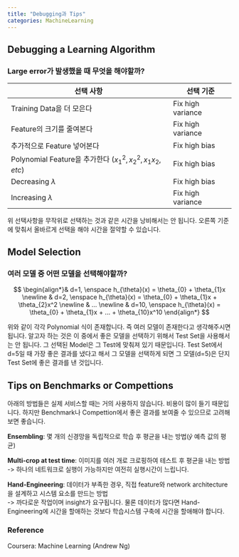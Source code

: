 ```yaml
---
title: "Debugging과 Tips"
categories: MachineLearning
---
```

## Debugging a Learning Algorithm
### Large error가 발생했을 때 무엇을 해야할까?

선택 사항 | 선택 기준 | 
-------- | -------- | 
Training Data을 더 모은다 | Fix high variance |
Feature의 크기를 줄여본다 | Fix high variance |
추가적으로 Feature 넣어본다 | Fix high bias |
Polynomial Feature을 추가한다 ($x_{1}^{2},x_{2}^{2},x_{1}x_{2},etc$) | Fix high bias |
Decreasing $\lambda$ | Fix high bias |
Increasing $\lambda$ | Fix high variance |

위 선택사항을 무작위로 선택하는 것과 같은 시간을 낭비해서는 안 됩니다. 
오른쪽 기준에 맞춰서 올바르게 선택을 해야 시간을 절약할 수 있습니다.

## Model Selection
### 여러 모델 중 어떤 모델을 선택해야할까?
$$
\begin{align*}&
d=1, \enspace h_{\theta}(x) = \theta_{0} + \theta_{1}x  \newline &
d=2, \enspace h_{\theta}(x) = \theta_{0} + \theta_{1}x + \theta_{2}x^2 \newline &
... \newline &
d=10, \enspace h_{\theta}(x) = \theta_{0} + \theta_{1}x + ... +  \theta_{10}x^10
\end{align*}
$$

위와 같이 각각 Polynomial 식이 존재합니다. 즉 여러 모델이 존재한다고 생각해주시면 됩니다.
알고자 하는 것은 이 중에서 좋은 모델을 선택하기 위해서 Test Set을 사용해서는 안 됩니다.
그 선택된 Model은 그 Test에 맞춰져 있기 때문입니다. Test Set에서 d=5일 때 가장 좋은 결과를 냈다고 해서 그 모델을
선택하게 되면 그 모델(d=5)은 단지 Test Set에 좋은 결과를 낸 것입니다.

<!-- <img src="/assets/images/multiple_filters.PNG"> -->

## Tips on Benchmarks or Compettions
아래의 방법들은 실제 서비스할 때는 거의 사용하지 않습니다. 비용이 많이 들기 때문입니다. 하지만 Benchmark나 Compettion에서
좋은 결과를 보여줄 수 있으므로 고려해보면 좋습니다.

**Ensembling**: 몇 개의 신경망을 독립적으로 학습 후 평균을 내는 방법($\hat{y}$ 예측 값의 평균)

**Multi-crop at test time**: 이미지를 여러 개로 크로핑하여 테스트 후 평균을 내는 방법<br>
-> 하나의 네트워크로 실행이 가능하지만 여전히 실행시간이 느립니다.

**Hand-Engineering**: 데이터가 부족한 경우, 직접 feature와 network architecture을 설계하고 시스템 요소를 만드는 방법<br>
-> 까다로운 작업이며 insight가 요구됩니다. 물론 데이터가 많다면 Hand-Engineering에 시간을 할애하는 것보다 학습시스템 구축에
시간을 할애해야 합니다.

### Reference
Coursera: Machine Learning (Andrew Ng)